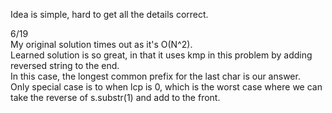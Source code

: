 Idea is simple, hard to get all the details correct.

6/19\
My original solution times out as it's O(N^2).\
Learned solution is so great, in that it uses kmp in this problem by adding\
reversed string to the end.\
In this case, the longest common prefix for the last char is our answer.\
Only special case is to when lcp is 0, which is the worst case where we can\
take the reverse of s.substr(1) and add to the front.
